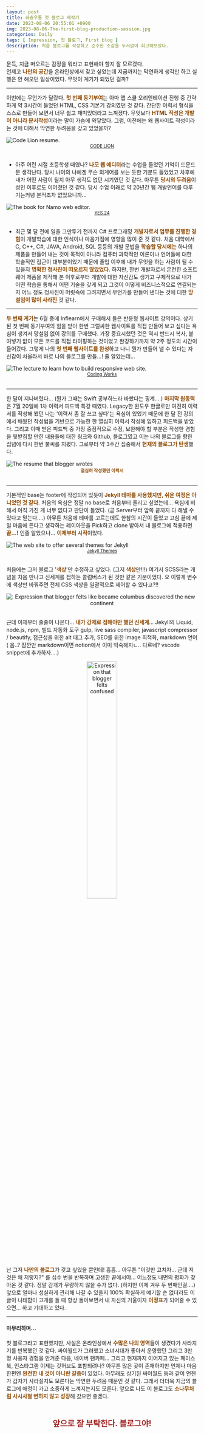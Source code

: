 ```yaml
---
layout: post
title: 좌충우돌 첫 블로그 제작기
date: 2023-08-06 20:55:01 +0900
img: 2023-08-06-The-first-blog-production-session.jpg
categories: Daily
tags: [ Impression, 첫 블로그, First blog ]
description: 처음 블로그를 작성하고 순수한 소감을 두서없이 회고해보았다.
---
```

문득, 지금 떠오르는 감정을 뭐라고 표현해야 할지 잘 모르겠다.  
언제고 <span style="color: #8D4801">**나만의 공간**</span>을 온라인상에서 갖고 싶었는데 지금까지는 막연하게 생각만 하고
실행은 안 해오던 일상이었다. 무엇이 계기가 되었던 걸까?

---

이번에는 무언가가 달랐다. <span style="color: #8D4801">**첫 번째 동기부여**</span>는 아마 앱 스쿨 오리엔테이션 진행 중 간략하게 약 3시간여 들었던 HTML, CSS 기본기 강의였던 것 같다. 간단한 이력서 형식을 스스로 만들어 보면서 너무 쉽고 재미있더라고 느껴졌다. 무엇보다 <span style="color: #8D4801">**HTML 작성은 개발이 아니라 문서작성**</span>이라는 말이 가슴에 와닿았다. 그럼, 이전에는 왜 웹사이트 작성이라는 것에 대해서 막연한 두려움을 갖고 있었을까?

<div class="image-slider-static">
  <img src="https://pub-056cbc77efa44842832acb3cdce331b6.r2.dev/2023-08-06-The-first-blog-production-session/like-lion-app-school-resume.png" title="Code Lion resume." alt="Code Lion resume.">
</div>

<center>
  <a href="https://www.codelion.net/catalog/Q291cnNlTm9kZToydzUy" title="Navigate to CODE LION">
    <small><i class="fa fa-copyright" aria-hidden="true"></i> CODE LION</small>
  </a>
</center>
<br>

- 아주 어린 시절 초등학생 때였나? <span style="color: #8D4801">**나모 웹 에디터**</span>라는 수업을 들었던 기억이 드문드문 생각난다. 당시 나이의 나에겐 무슨 외계어를 보는 듯한 기분도 들었었고 차후에 내가 어떤 사람이 될지 아무 생각도 없던 시기였던 것 같다. 아무튼 <span style="color: #8D4801">**당시의 두려움**</span>이 성인 이후로도 이어졌던 것 같다. 당시 수업 이래로 약 20년간 웹 개발언어를 다루기는커녕 본적조차 없었으니까...

<div class="image-slider-static">
  <img src="https://pub-056cbc77efa44842832acb3cdce331b6.r2.dev/2023-08-06-The-first-blog-production-session/namo-web-editor.jpg" title="The book for Namo web editor." alt="The book for Namo web editor.">
</div>

<center>
  <a href="https://www.yes24.com/Product/Goods/65069480" title="Navigate to YES 24">
    <small><i class="fa fa-copyright" aria-hidden="true"></i> YES 24</small>
  </a>
</center>
<br>

- 최근 몇 달 전에 일을 그만두기 전까지 C# 프로그래밍 <span style="color: #8D4801">**개발자로서 업무를 진행한 경험**</span>이 개발학습에 대한 인식이나 마음가짐에 영향을 많이 준 것 같다. 처음 대학에서 C, C++, C#, JAVA, Android, SQL 등등의 개발 문법을 <span style="color: #8D4801">**학습할 당시에는**</span> 하나의 제품을 만들어 내는 것이 목적이 아니라 컴퓨터 과학적인 이론이나 언어들에 대한 학술적인 접근이 대부분이었기 때문에 졸업 이후에 내가 무엇을 하는 사람이 될 수 있을지 <span style="color: #8D4801">**명확한 청사진이 떠오르지 않았었다**</span>. 하지만, 한번 개발자로서 온전한 소프트웨어 제품을 제작해 본 이후로부터 개발에 대한 자신감도 생기고 구체적으로 내가 어떤 학습을 통해서 어떤 기술을 갖게 되고 그것이 어떻게 비즈니스적으로 연결되는지 어느 정도 청사진이 머릿속에 그려지면서 무언가를 만들어 낸다는 것에 대한 <span style="color: #8D4801">**망설임이 많이 사라진**</span> 것 같다.

---

<span style="color: #8D4801">**두 번째 계기**</span>는 6월 중에 Inflearn에서 구매해서 들은 반응형 웹사이트 강의이다. 상기된 첫 번째 동기부여의 힘을 받아 한번 그럴싸한 웹사이트를 직접 만들어 보고 싶다는 욕심이 생겨서 망설임 없이 강의를 구매했다. 가장 중요시했던 것은 역시 반드시 복사, 붙여넣기 없이 모든 코드를 직접 타이핑하는 것이었고 완강하기까지 약 2주 정도의 시간이 들어갔다. 그렇게 나의 <span style="color: #8D4801">**첫 번째 웹사이트를 완성**</span>하고 나니 뭔가 만들어 낼 수 있다는 자신감이 차올라서 바로 나의 블로그를 만들...! 줄 알았는데...

<div class="image-slider-static">
  <img src="https://pub-056cbc77efa44842832acb3cdce331b6.r2.dev/2023-08-06-The-first-blog-production-session/inflearn-responsive-web-site-lecture.png" title="The lecture to learn how to build responsive web site." alt="The lecture to learn how to build responsive web site.">
</div>

<center>
  <a href="https://www.inflearn.com/course/반응형-웹사이트-포트폴리오-웹퍼블리싱" title="Navigate to Coding Works">
    <small><i class="fa fa-copyright" aria-hidden="true"></i> Coding Works</small>
  </a>
</center>
<br>

---

한 달이 지나버렸다... (뭔가 그때는 Swift 공부하느라 바빴다는 핑계….) <span style="color: #8D4801">**마지막 원동력**</span>은 7월 20일에 1차 이력서 피드백 특강 때였다. Legacy한 윈도우 한글로만 여전히 이력서를 작성해 봤던 나는 '이력서 좀 잘 쓰고 싶다'는 욕심이 있었기 때문에 한 달 전 강의에서 배웠던 작성법을 기반으로 가능한 한 열심히 이력서 작성에 임하고 피드백을 받았다. 그리고 이때 받은 피드백 중 가장 중점적으로 수정, 보완해야 할 부분은 작성한 경험을 뒷받침할 만한 내용들에 대한 링크와 Github, 블로그였고 이는 나의 블로그를 향한 집념에 다시 한번 불씨를 지폈다. 그로부터 약 3주간 집중해서 <span style="color: #8D4801">**현재의 블로그가 탄생**</span>했다.

<div class="image-slider-static">
  <img src="https://pub-056cbc77efa44842832acb3cdce331b6.r2.dev/2023-08-06-The-first-blog-production-session/my-resume.png" title="The resume that blogger wrotes" alt="The resume that blogger wrotes">
</div>

<center>
  <span style="color: #8D4801"><small><b>열심히 작성했던 이력서</b></small></span>
</center>
<br>

---

기본적인 base는 footer에 작성되어 있듯이 <span style="color: #8D4801">**Jekyll 테마를 사용했지만, 쉬운 여정은 아니었던  것 같다.**</span> 처음의 욕심은 정말 no base로 처음부터 올리고 싶었는데... 욕심에 비해서 아직 가진 게 너무 없다고 판단이 들었다. (곧 Server부터 앞쪽 끝까지 다 해낼 수 있다고 믿는다….) 아무튼 처음에 테마를 고르는데도 한참의 시간이 들었고 고심 끝에 제일 마음에 든다고 생각하는 레이아웃을 Pick하고 clone 받아서 내 블로그에 적용하면 <span style="color: #8D4801">**끝…!**</span> 인줄 알았으나... <span style="color: #8D4801">**이제부터 시작**</span>이었다.

<div class="image-slider-static">
  <img src="https://pub-056cbc77efa44842832acb3cdce331b6.r2.dev/2023-08-06-The-first-blog-production-session/jekyll-themes-web-site.png" title="The web site to offer several themes for Jekyll" alt="The web site to offer several themes for Jekyll">
</div>

<center>
  <a href="http://jekyllthemes.org" title="Navigate to Jekyll Themes">
    <small><i class="fa fa-copyright" aria-hidden="true"></i> Jekyll Themes</small>
  </a>
</center>
<br>

처음에는 그저 블로그 '<span style="color: #8D4801">**색상**</span>'만 수정하고 싶었다. (그저 <span style="color: #8D4801">**색상**</span>만!!!) 여기서 SCSS라는 개념을 처음 만나고 신세계를 접하는 콜럼버스가 된 것만 같은 기분이었다. 오 이렇게 변수에 색상만 바꿔주면 전체 CSS 색상을 일괄적으로 제어할 수 있다고?!!

<center>
  <img src="https://pub-056cbc77efa44842832acb3cdce331b6.r2.dev/2023-08-06-The-first-blog-production-session/discovery.jpg.webp" title="Expression that blogger felts like became columbus discovered the new continent" alt="Expression that blogger felts like became columbus discovered the new continent">
</center>
<br>

근데 이제부터 줄줄이 나온다... <span style="color: #8D4801">**내가 강제로 접해야만 했던 신세계**</span>... Jekyll의 Liquid, node.js, npm, 빌드 자동화 도구 gulp, live sass compiler, javascript compressor / beautify, 접근성을 위한 alt 태그 추가, SEO를 위한 image 최적화, markdown 언어 ( 음..? 잠깐만 markdown이면 notion에서 이미 익숙해지ㄴ.. 다르네? vscode snippet에 추가하자….)

<center>
  <img src="{{site.baseurl}}/assets/placeholder.png" data-src="https://pub-056cbc77efa44842832acb3cdce331b6.r2.dev/2023-08-06-The-first-blog-production-session/confused-confused-math.gif" title="Expression that blogger felts confused" alt="Expression that blogger felts confused" width="40%">
</center>
<br>

난 그저 <span style="color: #8D4801">**나만의 블로그**</span>가 갖고 싶었을 뿐인데! 흠흠... 아무튼 "이것만 고치자... 근데 저것은 왜 저렇지?" 를 십수 번을 반복하며 고생한 끝에서야... 어느정도 내면의 평화가 찾아온 것 같다. 정말 감개가 무량하지 않을 수가 없다. (하지만 이제 겨우 두 번째인걸….) 앞으로 얼마나 성실하게 관리해 나갈 수 있을지 100% 확실하게 얘기할 순 없더라도 이 글이 나태함이 고개를 들 때 항상 돌아보면서 내 자신의 거울이자 <span style="color: #8D4801">**이정표**</span>가 되어줄 수 있으면... 하고 기대하고 있다.

---

#### 마무리하며...
첫 블로그라고 표현했지만, 사실은 온라인상에서 <span style="color: #8D4801">**수많은 나의 영역**</span>들이 생겼다가 사라지기를 반복했던 것 같다. 싸이월드가 그러했고 소녀시대가 좋아서 운영했던 그리고 3만 명 사용자 경험을 안겨준 다음, 네이버 팬카페... 그리고 현재까지 이어지고 있는 페이스북, 인스타그램 이제는 깃허브도 포함되려나? 아무튼 많은 곳이 존재하지만 언제나 마음 한편엔 <span style="color: #8D4801">**완전한 내 것이 아니란 갈증**</span>이 있었다. 아무래도 상기된 싸이월드 등과 같이 언젠가 갑자기 사라질지도 모른다는 막연한 두려움 때문인 것 같다. 그래서 더더욱 지금의 블로그에 애정이 가고 소중하게 느껴지는지도 모른다. 앞으로 나도 이 블로그도 <span style="color: #8D4801">**소나무처럼 사시사철 변하지 않고 성장**</span>해 갔으면 좋겠다.
<br>
<br>

## <center><span style="color: brown"><b>앞으로 잘 부탁한다. 블로그야!</b></span></center>
